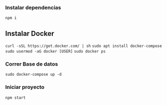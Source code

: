### Instalar dependencias

`npm i`
## Instalar Docker
`curl -sSL https://get.docker.com/ | sh`
`sudo apt install docker-compose`
`sudo usermod -aG docker [USER]`
`sudo docker ps `



### Correr Base de datos

`sudo docker-compose up -d`

### Iniciar proyecto

`npm start`